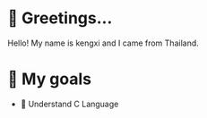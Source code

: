 # :wave: Greetings...
Hello! My name is kengxi and I came from Thailand.
# :checkered_flag: My goals
- 📖 Understand C Language
